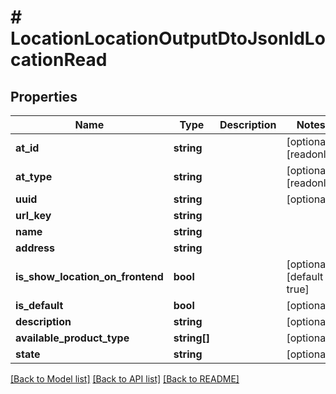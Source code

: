 # # LocationLocationOutputDtoJsonldLocationRead

## Properties

Name | Type | Description | Notes
------------ | ------------- | ------------- | -------------
**at_id** | **string** |  | [optional] [readonly]
**at_type** | **string** |  | [optional] [readonly]
**uuid** | **string** |  | [optional]
**url_key** | **string** |  |
**name** | **string** |  |
**address** | **string** |  |
**is_show_location_on_frontend** | **bool** |  | [optional] [default to true]
**is_default** | **bool** |  | [optional]
**description** | **string** |  | [optional]
**available_product_type** | **string[]** |  | [optional]
**state** | **string** |  | [optional]

[[Back to Model list]](../../README.md#models) [[Back to API list]](../../README.md#endpoints) [[Back to README]](../../README.md)
